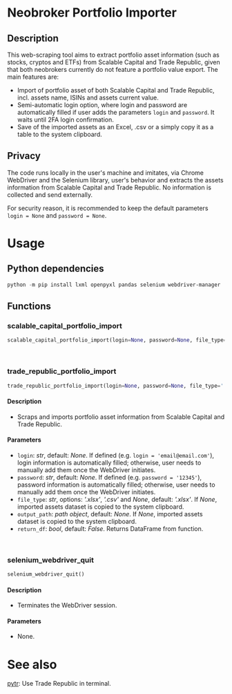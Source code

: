 # Neobroker Portfolio Importer

## Description

This web-scraping tool aims to extract portfolio asset information (such as stocks, cryptos and ETFs) from Scalable Capital and Trade Republic, given that both neobrokers currently do not feature a portfolio value export. The main features are:

- Import of portfolio asset of both Scalable Capital and Trade Republic, incl. assets name, ISINs and assets current value.
- Semi-automatic login option, where login and password are automatically filled if user adds the parameters `login` and `password`. It waits until 2FA login confirmation.
- Save of the imported assets as an Excel, .csv or a simply copy it as a table to the system clipboard.

## Privacy

The code runs locally in the user's machine and imitates, via Chrome WebDriver and the Selenium library, user's behavior and extracts the assets information from Scalable Capital and Trade Republic. No information is collected and send externally.

For security reason, it is recommended to keep the default parameters `login = None` and `password = None`.

# Usage

## Python dependencies

```.ps1
python -m pip install lxml openpyxl pandas selenium webdriver-manager
```

## Functions

### scalable_capital_portfolio_import

```.py
scalable_capital_portfolio_import(login=None, password=None, file_type='.xlsx', output_path=os.path.join(os.path.expanduser('~'), 'Downloads', 'Assets Scalable Capital.xlsx'))
```

<br>

### trade_republic_portfolio_import

```.py
trade_republic_portfolio_import(login=None, password=None, file_type='.xlsx', output_path=os.path.join(os.path.expanduser('~'), 'Downloads', 'Assets Trade Republic.xlsx'))
```

#### Description

- Scraps and imports portfolio asset information from Scalable Capital and Trade Republic.

#### Parameters

- `login`: _str_, default: _None_. If defined (e.g. `login = 'email@email.com'`), login information is automatically filled; otherwise, user needs to manually add them once the WebDriver initiates.
- `password`: _str_, default: _None_. If defined (e.g. `password = '12345'`), password information is automatically filled; otherwise, user needs to manually add them once the WebDriver initiates.
- `file_type`: _str_, options: _'.xlsx'_, _'.csv'_ and _None_, default: _'.xlsx'_. If _None_, imported assets dataset is copied to the system clipboard.
- `output_path`: _path object_, default: _None_. If _None_, imported assets dataset is copied to the system clipboard.
- `return_df`: _bool_, default: _False_. Returns DataFrame from function.

<br>

### selenium_webdriver_quit

```.py
selenium_webdriver_quit()
```

#### Description

- Terminates the WebDriver session.

#### Parameters

- None.

# See also

[pytr](https://github.com/marzzzello/pytr): Use Trade Republic in terminal.
